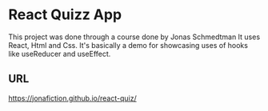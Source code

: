 # React Quizz App

This project was done through a course done by Jonas Schmedtman
It uses React, Html and Css.
It's basically a demo for showcasing uses of hooks like useReducer and useEffect.


## URL

https://jonafiction.github.io/react-quiz/
